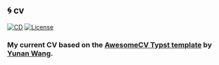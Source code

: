 ## :cyclone: **cv**

[![CD][cd-shield]][cd-url]
[![License][license-shield]][license-url]

### My current CV based on the [AwesomeCV Typst template](https://github.com/mintyfrankie/AwesomeCV-Typst) by [Yunan Wang](https://github.com/mintyfrankie).

<!-- MARKDOWN LINKS -->

[cd-shield]: https://img.shields.io/github/actions/workflow/mode/tensorush/cv/cd.yaml?branch=main&style=for-the-badge&logo=github&label=Cd&labelColor=black
[cd-url]: https://github.com/tensorush/cv/blob/main/.github/workflows/cd.yaml
[license-shield]: https://img.shields.io/github/license/tensorush/cv.svg?style=for-the-badge&labelColor=black
[license-url]: https://github.com/tensorush/cv/blob/main/LICENSE.md
